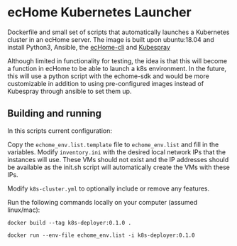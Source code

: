 # ecHome Kubernetes Launcher

Dockerfile and small set of scripts that automatically launches a Kubernetes cluster in an ecHome server. The image is built upon ubuntu:18.04 and install Python3, Ansible, the [ecHome-cli](https://github.com/mgtrrz/echome-cli) and [Kubespray](https://github.com/kubernetes-sigs/kubespray)

Although limited in functionality for testing, the idea is that this will become a function in ecHome to be able to launch a k8s environment.  In the future, this will use a python script with the echome-sdk and would be more customizable in addition to using pre-configured images instead of Kubespray through ansible to set them up.

## Building and running

In this scripts current configuration:

Copy the `echome_env.list.template` file to `echome_env.list` and fill in the variables. Modify `inventory.ini` with the desired local network IPs that the instances will use. These VMs should not exist and the IP addresses should be available as the init.sh script will automatically create the VMs with these IPs.

Modify `k8s-cluster.yml` to optionally include or remove any features.

Run the following commands locally on your computer (assumed linux/mac):

```
docker build --tag k8s-deployer:0.1.0 .

docker run --env-file echome_env.list -i k8s-deployer:0.1.0
```